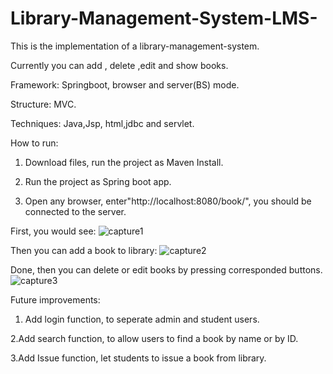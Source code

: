 # Library-Management-System-LMS-
This is the implementation of a library-management-system. 

Currently you can add , delete ,edit and show books. 

Framework: Springboot, browser and server(BS) mode.

Structure: MVC.

Techniques: Java,Jsp, html,jdbc and servlet.

How to run:

1. Download files, run the project as Maven Install.

2. Run the project as Spring boot app.

3. Open any browser, enter"http://localhost:8080/book/", you should be connected to the server.

First, you would see:
![capture1](https://user-images.githubusercontent.com/37386845/53062792-04160e00-3490-11e9-9e71-5cd0085d3482.PNG)

Then you can add a book to library:
![capture2](https://user-images.githubusercontent.com/37386845/53062804-0b3d1c00-3490-11e9-9410-6afc3bca2803.PNG)

Done, then you can delete or edit books by pressing corresponded buttons.
![capture3](https://user-images.githubusercontent.com/37386845/53062809-1001d000-3490-11e9-9b3b-edd5b3b4e9e6.PNG)


Future improvements:

1. Add login function, to seperate admin and student users.

2.Add search function, to allow users to find a book by name or by ID.

3.Add Issue function, let students to issue a book from library.
